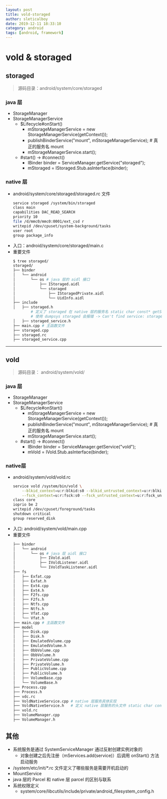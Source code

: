 ```yaml
---
layout: post
title: vold-storaged
author: sleticalboy
date: 2019-12-11 18:33:10
category: android
tags: [android, framework]
---
```


# vold & storaged

## storaged
> 源码目录：android/system/core/storaged

### java 层
- StorageManager
- StorageManagerService
    - $Lifecycle#onStart()
        - mStorageManagerService = new StorageManagerService(getContext());
        - publishBinderService("mount", mStorageManagerService); # 真正的服务名 mount
        - mStorageManagerService.start();
    - #start() -> #connect()
        - IBinder binder = ServiceManager.getService("storaged");
        - mStoraged = IStoraged.Stub.asInterface(binder);

### native 层
-  android/system/core/storaged/storaged.rc 文件
    ```bash
    service storaged /system/bin/storaged
    class main
    capabilities DAC_READ_SEARCH
    priority 10
    file /d/mmc0/mmc0:0001/ext_csd r
    writepid /dev/cpuset/system-background/tasks
    user root
    group package_info
    ```
- 入口：android/system/core/storaged/main.c
- 重要文件
    ```bash
    $ tree storaged/
    storaged/
    ├── binder
    │   └── android
    │       └── os # java 层的 aidl 接口
    │           ├── IStoraged.aidl
    │           └── storaged
    │               ├── IStoragedPrivate.aidl
    │               └── UidInfo.aidl
    ├── include
    │   ├── storaged.h
            # 定义了 storaged 在 native 层的服务名 static char const* getServiceName() { return "storaged"; }
            # 使用 dumpsys storaged 会报错 -> Can't find service: storaged
    │   ├── storaged_service.h
    ├── main.cpp # 主函数文件
    ├── storaged.cpp
    ├── storaged.rc
    ├── storaged_service.cpp
    ```

---
## vold
> 源码目录： android/system/vold/
### java 层
- StorageManager
- StorageManagerService
    - $Lifecycle#onStart()
        - mStorageManagerService = new StorageManagerService(getContext());
        - publishBinderService("mount", mStorageManagerService); # 真正的服务名 mount
        - mStorageManagerService.start();
    - #start() -> #connect()
        - IBinder binder = ServiceManager.getService("vold");
        - mVold = IVold.Stub.asInterface(binder);

### native层
- android/system/vold/vold.rc
    ```bash
    service vold /system/bin/vold \
        --blkid_context=u:r:blkid:s0 --blkid_untrusted_context=u:r:blkid_untrusted:s0 \
        --fsck_context=u:r:fsck:s0 --fsck_untrusted_context=u:r:fsck_untrusted:s0
    class core
    ioprio be 2
    writepid /dev/cpuset/foreground/tasks
    shutdown critical
    group reserved_disk
    ```
- 入口: android/system/vold/main.cpp
- 重要文件
    ```bash
    ├── binder
    │   └── android
    │       └── os # java 层 aidl 接口
    │           ├── IVold.aidl
    │           ├── IVoldListener.aidl
    │           └── IVoldTaskListener.aidl
    ├── fs
    │   ├── Exfat.cpp
    │   ├── Exfat.h
    │   ├── Ext4.cpp
    │   ├── Ext4.h
    │   ├── F2fs.cpp
    │   ├── F2fs.h
    │   ├── Ntfs.cpp
    │   ├── Ntfs.h
    │   ├── Vfat.cpp
    │   └── Vfat.h
    ├── main.cpp # 主函数文件
    ├── model
    │   ├── Disk.cpp
    │   ├── Disk.h
    │   ├── EmulatedVolume.cpp
    │   ├── EmulatedVolume.h
    │   ├── ObbVolume.cpp
    │   ├── ObbVolume.h
    │   ├── PrivateVolume.cpp
    │   ├── PrivateVolume.h
    │   ├── PublicVolume.cpp
    │   ├── PublicVolume.h
    │   ├── VolumeBase.cpp
    │   └── VolumeBase.h
    ├── Process.cpp
    ├── Process.h
    ├── vdc.rc
    ├── VoldNativeService.cpp # native 层服务具体实现
    ├── VoldNativeService.h   # 定义 native 层服务的头文件 static char const* getServiceName() { return "vold"; }
    ├── vold.rc
    ├── VolumeManager.cpp
    ├── VolumeManager.h
    ```

## 其他
- 系统服务是通过 SystemServiceManager 通过反射创建实例对象的
    - 对象创建之后先注册（mServices.add(service)）后调用 onStart() 方法启动服务
- /system/etc/init/\*.rc 文件定义了哪些服务是需要开机启动的
- MountService
- java 层的 Parcel 和 native 层 parcel 的区别与联系
- 系统权限定义
    - system/core/libcutils/include/private/android_filesystem_config.h
